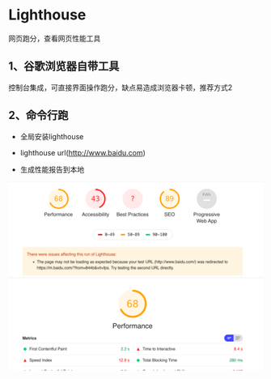 # Lighthouse

网页跑分，查看网页性能工具

## 1、谷歌浏览器自带工具
控制台集成，可直接界面操作跑分，缺点易造成浏览器卡顿，推荐方式2

## 2、命令行跑

- 全局安装lighthouse

- lighthouse url(http://www.baidu.com)

- 生成性能报告到本地

![alt error](../.vuepress/public/img/performance.png)